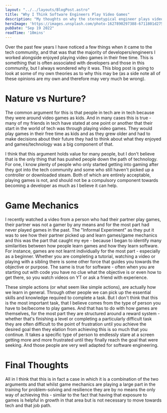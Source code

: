```yaml
---
layout: "../../layouts/BlogPost.astro"
title: "Why I Think Software Engineers Play Video Games"
description: "My thoughts on why the stereotypical engineer plays video games."
heroImage: 'https://images.unsplash.com/photo-1627890297388-6711801d275c?ixlib=rb-1.2.1&ixid=MnwxMjA3fDB8MHxwaG90by1wYWdlfHx8fGVufDB8fHx8&auto=format&fit=crop&w=2071&q=80'
pubDate: "Sep 19 2022"
readTime: '10mins'
---
```


Over the past few years I have noticed a few things when it came to the tech community, and that was that the majority of developers/engineers I worked alongside enjoyed playing video games in their free time. This is something that is often
associated with developers and those in this community, but I always wondered why it was. This blog post is going to look at some of my own theories as to why this may be (as a side note all of these opinions are my own and therefore may very much be wrong).

# Nature vs Nurture?

The common argument for this is that people in tech are in tech because they were around video games as kids. And in many cases this is true - many of my friends in tech have stated at one point or another that their start in the world of tech 
was through playing video games. They would play games in their free time as kids and as they grew older and had to make decisions about their future they had to think about what they enjoyed and games/technology was a big component of that.

I think that this argument holds value for many people, but I don't believe that is the only thing that has pushed people down the path of technology. For one, I know plenty of people who only started getting into gaming after they got into the tech
community and some who still haven't picked up a controller or downloaded steam. Both of which are entirely acceptable, playing games is not, and should not be a compulsory component towards becoming a developer as much as I believe it can help.

# Game Mechanics

I recently watched a video from a person who had their partner play games, their partner was not a gamer by any means and for the most part had never played games in the past. The "Informal Experiment" as they put it was to see how their partner 
picked up and learn games/game mechanics and this was the part that caught my eye - because I began to identify many similarities between how people learn games and how they learn software. For instance, games are not learnt individually for the
most part - especially as a beginner. Whether you are completing a tutorial, watching a video or playing with a sibling there is some other force that guides you towards the objective or purpose. The same is true for software - often when you are 
starting out with code you have no clue what the objective is or even how to get there, so you watch videos on YT or ask a friend with experience. 

These simple actions (or what seem like simple actions), are actually how we learn in general. Through other people we can pick up the essential skills and knowledge required to complete a task. But I don't think that this is the most important task, 
that I believe comes from the type of person you have to be/become to play games. And that has to do with how games are themselves, for the most part they are structured around a reward system - whether that's finishing a level or completing a particularly 
difficult task they are often difficult to the point of frustration until you achieve the desired goal then they elation from achieving this is so much that you continue. It takes a specific type of person to endlessly stare at a screen getting more and more 
frustrated until they finally reach the goal that were seeking. And those people are very well adapted for software engineering.

# Final Thoughts

All in I think that this is in fact a case in which it is a combination of the two arguments and that whilst game mechanics are playing a large part in the training for problem-solving and resilience they are by no means the only way of achieving this - 
similar to the fact that having that exposure to games is helpful in growth in that area but is not necessary to move towards tech and that job path.

